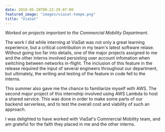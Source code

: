 ```yaml
---
date: 2018-05-20T00:22:29-07:00
featured_image: "images/viasat-tempe.png"
title: "ViaSat"
---
```

_Worked on projects important to the Commercial Mobility Department._

The work I did while interning at ViaSat was not only a great learning 
experience, but a critical contribution in my team's latest software relase. 
Without going too far into details, one of the major projects assigned
to me and the other interns involved persisting user account infomation
when switching between networks in-flight. The inclusion of this
feature in the release required the input of several engineers 
throughout our department, but ultimately, the writing and testing of
the feature in code fell to the interns.

This summer also gave me the chance to familiarize myself with AWS. The
second major project of this internship involved using AWS Lambda to
host a shared service. This was done in order to make some parts of
our backend serverless, and to test the overall cost and viability of
such an approach.

I was delighted to have worked with ViaSat's Commercial Mobility team, 
and am grateful for the faith they placed in me and the other interns.
